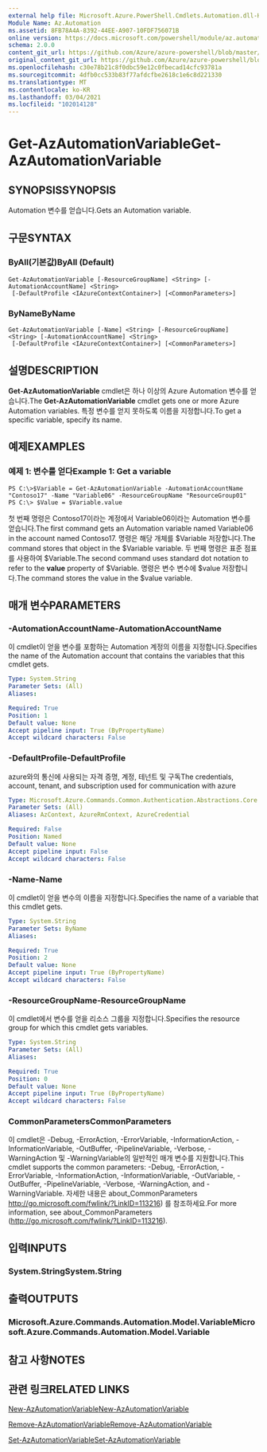 ```yaml
---
external help file: Microsoft.Azure.PowerShell.Cmdlets.Automation.dll-Help.xml
Module Name: Az.Automation
ms.assetid: 8FB78A4A-8392-44EE-A907-10FDF756071B
online version: https://docs.microsoft.com/powershell/module/az.automation/get-azautomationvariable
schema: 2.0.0
content_git_url: https://github.com/Azure/azure-powershell/blob/master/src/Automation/Automation/help/Get-AzAutomationVariable.md
original_content_git_url: https://github.com/Azure/azure-powershell/blob/master/src/Automation/Automation/help/Get-AzAutomationVariable.md
ms.openlocfilehash: c30e78b21c8f0dbc59e12c0fbecad14cfc93781a
ms.sourcegitcommit: 4dfb0cc533b83f77afdcfbe2618c1e6c8d221330
ms.translationtype: MT
ms.contentlocale: ko-KR
ms.lasthandoff: 03/04/2021
ms.locfileid: "102014128"
---
```

# <span data-ttu-id="efdff-101">Get-AzAutomationVariable</span><span class="sxs-lookup"><span data-stu-id="efdff-101">Get-AzAutomationVariable</span></span>

## <span data-ttu-id="efdff-102">SYNOPSIS</span><span class="sxs-lookup"><span data-stu-id="efdff-102">SYNOPSIS</span></span>
<span data-ttu-id="efdff-103">Automation 변수를 얻습니다.</span><span class="sxs-lookup"><span data-stu-id="efdff-103">Gets an Automation variable.</span></span>

## <span data-ttu-id="efdff-104">구문</span><span class="sxs-lookup"><span data-stu-id="efdff-104">SYNTAX</span></span>

### <span data-ttu-id="efdff-105">ByAll(기본값)</span><span class="sxs-lookup"><span data-stu-id="efdff-105">ByAll (Default)</span></span>
```
Get-AzAutomationVariable [-ResourceGroupName] <String> [-AutomationAccountName] <String>
 [-DefaultProfile <IAzureContextContainer>] [<CommonParameters>]
```

### <span data-ttu-id="efdff-106">ByName</span><span class="sxs-lookup"><span data-stu-id="efdff-106">ByName</span></span>
```
Get-AzAutomationVariable [-Name] <String> [-ResourceGroupName] <String> [-AutomationAccountName] <String>
 [-DefaultProfile <IAzureContextContainer>] [<CommonParameters>]
```

## <span data-ttu-id="efdff-107">설명</span><span class="sxs-lookup"><span data-stu-id="efdff-107">DESCRIPTION</span></span>
<span data-ttu-id="efdff-108">**Get-AzAutomationVariable** cmdlet은 하나 이상의 Azure Automation 변수를 얻습니다.</span><span class="sxs-lookup"><span data-stu-id="efdff-108">The **Get-AzAutomationVariable** cmdlet gets one or more Azure Automation variables.</span></span>
<span data-ttu-id="efdff-109">특정 변수를 얻지 못하도록 이름을 지정합니다.</span><span class="sxs-lookup"><span data-stu-id="efdff-109">To get a specific variable, specify its name.</span></span>

## <span data-ttu-id="efdff-110">예제</span><span class="sxs-lookup"><span data-stu-id="efdff-110">EXAMPLES</span></span>

### <span data-ttu-id="efdff-111">예제 1: 변수를 얻다</span><span class="sxs-lookup"><span data-stu-id="efdff-111">Example 1: Get a variable</span></span>
```
PS C:\>$Variable = Get-AzAutomationVariable -AutomationAccountName "Contoso17" -Name "Variable06" -ResourceGroupName "ResourceGroup01"
PS C:\> $Value = $Variable.value
```

<span data-ttu-id="efdff-112">첫 번째 명령은 Contoso17이라는 계정에서 Variable06이라는 Automation 변수를 얻습니다.</span><span class="sxs-lookup"><span data-stu-id="efdff-112">The first command gets an Automation variable named Variable06 in the account named Contoso17.</span></span>
<span data-ttu-id="efdff-113">명령은 해당 개체를 $Variable 저장합니다.</span><span class="sxs-lookup"><span data-stu-id="efdff-113">The command stores that object in the $Variable variable.</span></span>
<span data-ttu-id="efdff-114">두 번째 명령은 표준 점표를  사용하여 $Variable.</span><span class="sxs-lookup"><span data-stu-id="efdff-114">The second command uses standard dot notation to refer to the **value** property of $Variable.</span></span>
<span data-ttu-id="efdff-115">명령은 변수 변수에 $value 저장합니다.</span><span class="sxs-lookup"><span data-stu-id="efdff-115">The command stores the value in the $value variable.</span></span>

## <span data-ttu-id="efdff-116">매개 변수</span><span class="sxs-lookup"><span data-stu-id="efdff-116">PARAMETERS</span></span>

### <span data-ttu-id="efdff-117">-AutomationAccountName</span><span class="sxs-lookup"><span data-stu-id="efdff-117">-AutomationAccountName</span></span>
<span data-ttu-id="efdff-118">이 cmdlet이 얻을 변수를 포함하는 Automation 계정의 이름을 지정합니다.</span><span class="sxs-lookup"><span data-stu-id="efdff-118">Specifies the name of the Automation account that contains the variables that this cmdlet gets.</span></span>

```yaml
Type: System.String
Parameter Sets: (All)
Aliases:

Required: True
Position: 1
Default value: None
Accept pipeline input: True (ByPropertyName)
Accept wildcard characters: False
```

### <span data-ttu-id="efdff-119">-DefaultProfile</span><span class="sxs-lookup"><span data-stu-id="efdff-119">-DefaultProfile</span></span>
<span data-ttu-id="efdff-120">azure와의 통신에 사용되는 자격 증명, 계정, 테넌트 및 구독</span><span class="sxs-lookup"><span data-stu-id="efdff-120">The credentials, account, tenant, and subscription used for communication with azure</span></span>

```yaml
Type: Microsoft.Azure.Commands.Common.Authentication.Abstractions.Core.IAzureContextContainer
Parameter Sets: (All)
Aliases: AzContext, AzureRmContext, AzureCredential

Required: False
Position: Named
Default value: None
Accept pipeline input: False
Accept wildcard characters: False
```

### <span data-ttu-id="efdff-121">-Name</span><span class="sxs-lookup"><span data-stu-id="efdff-121">-Name</span></span>
<span data-ttu-id="efdff-122">이 cmdlet이 얻을 변수의 이름을 지정합니다.</span><span class="sxs-lookup"><span data-stu-id="efdff-122">Specifies the name of a variable that this cmdlet gets.</span></span>

```yaml
Type: System.String
Parameter Sets: ByName
Aliases:

Required: True
Position: 2
Default value: None
Accept pipeline input: True (ByPropertyName)
Accept wildcard characters: False
```

### <span data-ttu-id="efdff-123">-ResourceGroupName</span><span class="sxs-lookup"><span data-stu-id="efdff-123">-ResourceGroupName</span></span>
<span data-ttu-id="efdff-124">이 cmdlet에서 변수를 얻을 리소스 그룹을 지정합니다.</span><span class="sxs-lookup"><span data-stu-id="efdff-124">Specifies the resource group for which this cmdlet gets variables.</span></span>

```yaml
Type: System.String
Parameter Sets: (All)
Aliases:

Required: True
Position: 0
Default value: None
Accept pipeline input: True (ByPropertyName)
Accept wildcard characters: False
```

### <span data-ttu-id="efdff-125">CommonParameters</span><span class="sxs-lookup"><span data-stu-id="efdff-125">CommonParameters</span></span>
<span data-ttu-id="efdff-126">이 cmdlet은 -Debug, -ErrorAction, -ErrorVariable, -InformationAction, -InformationVariable, -OutBuffer, -PipelineVariable, -Verbose, -WarningAction 및 -WarningVariable의 일반적인 매개 변수를 지원합니다.</span><span class="sxs-lookup"><span data-stu-id="efdff-126">This cmdlet supports the common parameters: -Debug, -ErrorAction, -ErrorVariable, -InformationAction, -InformationVariable, -OutVariable, -OutBuffer, -PipelineVariable, -Verbose, -WarningAction, and -WarningVariable.</span></span> <span data-ttu-id="efdff-127">자세한 내용은 about_CommonParameters http://go.microsoft.com/fwlink/?LinkID=113216) 를 참조하세요.</span><span class="sxs-lookup"><span data-stu-id="efdff-127">For more information, see about_CommonParameters (http://go.microsoft.com/fwlink/?LinkID=113216).</span></span>

## <span data-ttu-id="efdff-128">입력</span><span class="sxs-lookup"><span data-stu-id="efdff-128">INPUTS</span></span>

### <span data-ttu-id="efdff-129">System.String</span><span class="sxs-lookup"><span data-stu-id="efdff-129">System.String</span></span>

## <span data-ttu-id="efdff-130">출력</span><span class="sxs-lookup"><span data-stu-id="efdff-130">OUTPUTS</span></span>

### <span data-ttu-id="efdff-131">Microsoft.Azure.Commands.Automation.Model.Variable</span><span class="sxs-lookup"><span data-stu-id="efdff-131">Microsoft.Azure.Commands.Automation.Model.Variable</span></span>

## <span data-ttu-id="efdff-132">참고 사항</span><span class="sxs-lookup"><span data-stu-id="efdff-132">NOTES</span></span>

## <span data-ttu-id="efdff-133">관련 링크</span><span class="sxs-lookup"><span data-stu-id="efdff-133">RELATED LINKS</span></span>

[<span data-ttu-id="efdff-134">New-AzAutomationVariable</span><span class="sxs-lookup"><span data-stu-id="efdff-134">New-AzAutomationVariable</span></span>](./New-AzAutomationVariable.md)

[<span data-ttu-id="efdff-135">Remove-AzAutomationVariable</span><span class="sxs-lookup"><span data-stu-id="efdff-135">Remove-AzAutomationVariable</span></span>](./Remove-AzAutomationVariable.md)

[<span data-ttu-id="efdff-136">Set-AzAutomationVariable</span><span class="sxs-lookup"><span data-stu-id="efdff-136">Set-AzAutomationVariable</span></span>](./Set-AzAutomationVariable.md)


